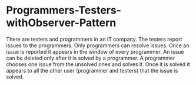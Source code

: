 # Programmers-Testers-withObserver-Pattern

There are testers and programmers in an IT company. The testers report issues to the programmers. Only programmers can resolve issues. Once an issue is reported it appears in the window of every programmer. An issue can be deleted only after it is solved by a programmer. A programmer chooses one issue from the unsolved ones and solves it. Once it is solved it appears to all the other user (programmer and testers) that the issue is solved. 
